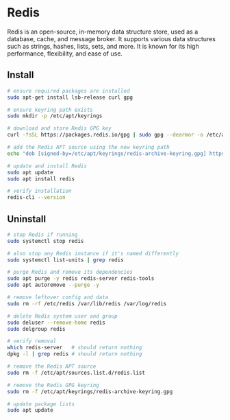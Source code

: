 # Redis

Redis is an open-source, in-memory data structure store, used as a database,
cache, and message broker. It supports various data structures such as strings,
hashes, lists, sets, and more. It is known for its high performance, flexibility,
and ease of use.

## Install

```bash
# ensure required packages are installed
sudo apt-get install lsb-release curl gpg

# ensure keyring path exists
sudo mkdir -p /etc/apt/keyrings

# download and store Redis GPG key
curl -fsSL https://packages.redis.io/gpg | sudo gpg --dearmor -o /etc/apt/keyrings/redis-archive-keyring.gpg

# add the Redis APT source using the new keyring path
echo "deb [signed-by=/etc/apt/keyrings/redis-archive-keyring.gpg] https://packages.redis.io/deb $(lsb_release -cs) main" | sudo tee /etc/apt/sources.list.d/redis.list

# update and install Redis
sudo apt update
sudo apt install redis

# verify installation
redis-cli --version
```

## Uninstall

```bash
# stop Redis if running
sudo systemctl stop redis

# also stop any Redis instance if it's named differently
sudo systemctl list-units | grep redis

# purge Redis and remove its dependencies
sudo apt purge -y redis redis-server redis-tools
sudo apt autoremove --purge -y

# remove leftover config and data
sudo rm -rf /etc/redis /var/lib/redis /var/log/redis

# delete Redis system user and group
sudo deluser --remove-home redis
sudo delgroup redis

# verify removal
which redis-server   # should return nothing
dpkg -l | grep redis # should return nothing

# remove the Redis APT source
sudo rm -f /etc/apt/sources.list.d/redis.list

# remove the Redis GPG keyring
sudo rm -f /etc/apt/keyrings/redis-archive-keyring.gpg

# update package lists
sudo apt update
```
